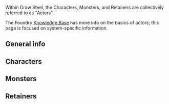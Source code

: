 Within Draw Steel, the Characters, Monsters, and Retainers are collectively referred to as "Actors".

The Foundry [Knowledge Base](https://foundryvtt.com/article/actors/) has more info on the basics of actors; this page is focused on system-specific information.

## General info

## Characters

## Monsters

## Retainers


